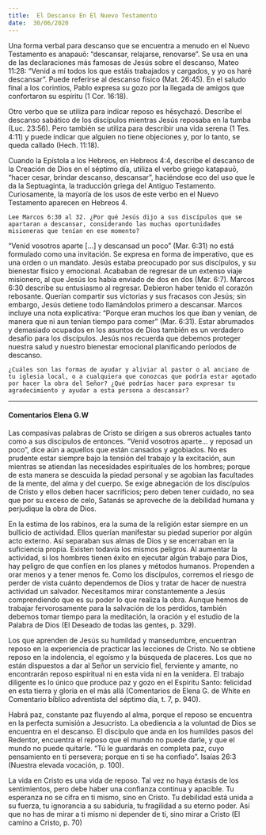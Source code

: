 ```yaml
---
title:  El Descanso En El Nuevo Testamento
date:  30/06/2020
---
```


Una forma verbal para descanso que se encuentra a menudo en el Nuevo Testamento es anapauō: “descansar, relajarse, renovarse”. Se usa en una de las declaraciones más famosas de Jesús sobre el descanso, Mateo 11:28: “Venid a mí todos los que estáis trabajados y cargados, y yo os haré descansar”. Puede referirse al descanso físico (Mat. 26:45). En el saludo final a los corintios, Pablo expresa su gozo por la llegada de amigos que confortaron su espíritu (1 Cor. 16:18).

Otro verbo que se utiliza para indicar reposo es hēsychazō. Describe el descanso sabático de los discípulos mientras Jesús reposaba en la tumba (Luc. 23:56). Pero también se utiliza para describir una vida serena (1 Tes. 4:11) y puede indicar que alguien no tiene objeciones y, por lo tanto, se queda callado (Hech. 11:18).

Cuando la Epístola a los Hebreos, en Hebreos 4:4, describe el descanso de la Creación de Dios en el séptimo día, utiliza el verbo griego katapauō, “hacer cesar, brindar descanso, descansar”, haciéndose eco del uso que le da la Septuaginta, la traducción griega del Antiguo Testamento. Curiosamente, la mayoría de los usos de este verbo en el Nuevo Testamento aparecen en Hebreos 4.

`Lee Marcos 6:30 al 32. ¿Por qué Jesús dijo a sus discípulos que se apartaran a descansar, considerando las muchas oportunidades misioneras que tenían en ese momento?`

“Venid vosotros aparte [...] y descansad un poco” (Mar. 6:31) no está formulado como una invitación. Se expresa en forma de imperativo, que es una orden o un mandato. Jesús estaba preocupado por sus discípulos, y su bienestar físico y emocional. Acababan de regresar de un extenso viaje misionero, al que Jesús los había enviado de dos en dos (Mar. 6:7). Marcos 6:30 describe su entusiasmo al regresar. Debieron haber tenido el corazón rebosante. Querían compartir sus victorias y sus fracasos con Jesús; sin embargo, Jesús detiene todo llamándolos primero a descansar. Marcos incluye una nota explicativa: “Porque eran muchos los que iban y venían, de manera que ni aun tenían tiempo para comer” (Mar. 6:31). Estar abrumados y demasiado ocupados en los asuntos de Dios también es un verdadero desafío para los discípulos. Jesús nos recuerda que debemos proteger nuestra salud y nuestro bienestar emocional planificando períodos de descanso.

`¿Cuáles son las formas de ayudar y aliviar al pastor o al anciano de tu iglesia local, o a cualquiera que conozcas que podría estar agotado por hacer la obra del Señor? ¿Qué podrías hacer para expresar tu agradecimiento y ayudar a esta persona a descansar?`

---

#### Comentarios Elena G.W

Las compasivas palabras de Cristo se dirigen a sus obreros actuales tanto como a sus discípulos de entonces. “Venid vosotros aparte… y reposad un poco”, dice aún a aquellos que están cansados y agobiados. No es prudente estar siempre bajo la tensión del trabajo y la excitación, aun mientras se atiendan las necesidades espirituales de los hombres; porque de esta manera se descuida la piedad personal y se agobian las facultades de la mente, del alma y del cuerpo. Se exige abnegación de los discípulos de Cristo y ellos deben hacer sacrificios; pero deben tener cuidado, no sea que por su exceso de celo, Satanás se aproveche de la debilidad humana y perjudique la obra de Dios.

En la estima de los rabinos, era la suma de la religión estar siempre en un bullicio de actividad. Ellos querían manifestar su piedad superior por algún acto externo. Así separaban sus almas de Dios y se encerraban en la suficiencia propia. Existen todavía los mismos peligros. Al aumentar la actividad, si los hombres tienen éxito en ejecutar algún trabajo para Dios, hay peligro de que confíen en los planes y métodos humanos. Propenden a orar menos y a tener menos fe. Como los discípulos, corremos el riesgo de perder de vista cuánto dependemos de Dios y tratar de hacer de nuestra actividad un salvador. Necesitamos mirar constantemente a Jesús comprendiendo que es su poder lo que realiza la obra. Aunque hemos de trabajar fervorosamente para la salvación de los perdidos, también debemos tomar tiempo para la meditación, la oración y el estudio de la Palabra de Dios (El Deseado de todas las gentes, p. 329).

Los que aprenden de Jesús su humildad y mansedumbre, encuentran reposo en la experiencia de practicar las lecciones de Cristo. No se obtiene reposo en la indolencia, el egoísmo y la búsqueda de placeres. Los que no están dispuestos a dar al Señor un servicio fiel, ferviente y amante, no encontrarán reposo espiritual ni en esta vida ni en la venidera. El trabajo diligente es lo único que produce paz y gozo en el Espíritu Santo: felicidad en esta tierra y gloria en el más allá (Comentarios de Elena G. de White en Comentario bíblico adventista del séptimo día, t. 7, p. 940).

Habrá paz, constante paz fluyendo al alma, porque el reposo se encuentra en la perfecta sumisión a Jesucristo. La obediencia a la voluntad de Dios se encuentra en el descanso. El discípulo que anda en los humildes pasos del Redentor, encuentra el reposo que el mundo no puede darle, y que el mundo no puede quitarle. “Tú le guardarás en completa paz, cuyo pensamiento en ti persevera; porque en ti se ha confiado”. Isaías 26:3 (Nuestra elevada vocación, p. 100).

La vida en Cristo es una vida de reposo. Tal vez no haya éxtasis de los sentimientos, pero debe haber una confianza continua y apacible. Tu esperanza no se cifra en ti mismo, sino en Cristo. Tu debilidad está unida a su fuerza, tu ignorancia a su sabiduría, tu fragilidad a su eterno poder. Así que no has de mirar a ti mismo ni depender de ti, sino mirar a Cristo (El camino a Cristo, p. 70)